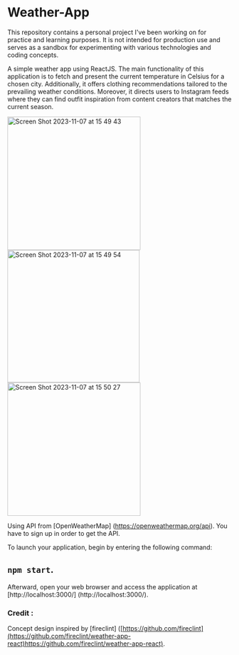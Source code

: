 # Weather-App

This repository contains a personal project I've been working on for practice and learning purposes. It is not intended for production use and serves as a sandbox for experimenting with various technologies and coding concepts.

A simple weather app using ReactJS.
The main functionality of this application is to fetch and present the current temperature in Celsius for a chosen city. Additionally, it offers clothing recommendations tailored to the prevailing weather conditions. Moreover, it directs users to Instagram feeds where they can find outfit inspiration from content creators that matches the current season.

<img width="299" alt="Screen Shot 2023-11-07 at 15 49 43" src="https://github.com/verren5/Weather-App/WeatherApp-1">
<img width="297" alt="Screen Shot 2023-11-07 at 15 49 54" src="https://github.com/verren5/Weather-App/WeatherApp-2">
<img width="299" alt="Screen Shot 2023-11-07 at 15 50 27" src="https://github.com/verren5/Weather-App/WeatherApp-3">


Using API from [OpenWeatherMap] (https://openweathermap.org/api). You have to sign up in order to get the API.

To launch your application, begin by entering the following command: 
## `npm start`. 
Afterward, open your web browser and access the application at [http://localhost:3000/] (http://localhost:3000/).


### Credit :
Concept design inspired by [fireclint] ([https://github.com/fireclint](https://github.com/fireclint/weather-app-react)https://github.com/fireclint/weather-app-react).
